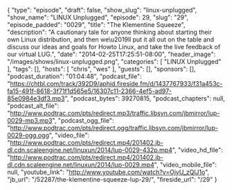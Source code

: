 {
  "type": "episode",
  "draft": false,
  "show_slug": "linux-unplugged",
  "show_name": "LINUX Unplugged",
  "episode": 29,
  "slug": "29",
  "episode_padded": "0029",
  "title": "The Klementine Squeeze",
  "description": "A cautionary tale for anyone thinking about starting their own Linux distribution, and then we\u2019ll put it all out on the table and discuss our ideas and goals for Howto Linux, and take the live feedback of our virtual LUG.",
  "date": "2014-02-25T17:25:51-08:00",
  "header_image": "/images/shows/linux-unplugged.png",
  "categories": [
    "LINUX Unplugged"
  ],
  "tags": [],
  "hosts": [
    "chris",
    "wes"
  ],
  "guests": [],
  "sponsors": [],
  "podcast_duration": "01:04:48",
  "podcast_file": "https://chtbl.com/track/392D9/aphid.fireside.fm/d/1437767933/f31a453c-fa15-491f-8618-3f71f1d565e5/16307c11-2366-4ef5-ad97-85e0984e3df3.mp3",
  "podcast_bytes": 39270815,
  "podcast_chapters": null,
  "podcast_alt_file": "http://www.podtrac.com/pts/redirect.mp3/traffic.libsyn.com/jbmirror/lup-0029-mp3.mp3",
  "podcast_ogg_file": "http://www.podtrac.com/pts/redirect.ogg/traffic.libsyn.com/jbmirror/lup-0029-ogg.ogg",
  "video_file": "http://www.podtrac.com/pts/redirect.mp4/201402.jb-dl.cdn.scaleengine.net/linuxun/2014/lup-0029-432p.mp4",
  "video_hd_file": "http://www.podtrac.com/pts/redirect.mp4/201402.jb-dl.cdn.scaleengine.net/linuxun/2014/lup-0029.mp4",
  "video_mobile_file": null,
  "youtube_link": "http://www.youtube.com/watch?v=OjyU_zQlJ1o",
  "jb_url": "/52287/the-klementine-squeeze-lup-29/",
  "fireside_url": "/29"
}

